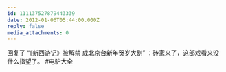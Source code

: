 ```yaml
---
id: 111137527879443339
date: 2012-01-06T05:44:00.000Z
reply: false
media_attachments: 0
---
```


回复了 “《新西游记》被解禁 成北京台新年贺岁大剧” ：砖家来了，这部戏看来没什么指望了。 #电驴大全 ​​​​

